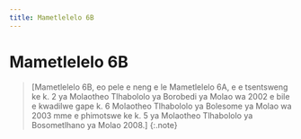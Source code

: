 ```yaml
---
title: Mametlelelo 6B
---
```


# Mametlelelo 6B

> [Mametlelelo 6B, eo pele e neng e le Mametlelelo 6A, e e tsentsweng ke k. 2 ya Molaotheo Tlhabololo ya Borobedi ya Molao wa 2002 e bile e kwadilwe gape k. 6 Molaotheo Tlhabololo ya Bolesome ya Molao wa 2003 mme e phimotswe ke k. 5 ya Molaotheo Tlhabololo ya Bosometlhano ya Molao 2008.]
{:.note}